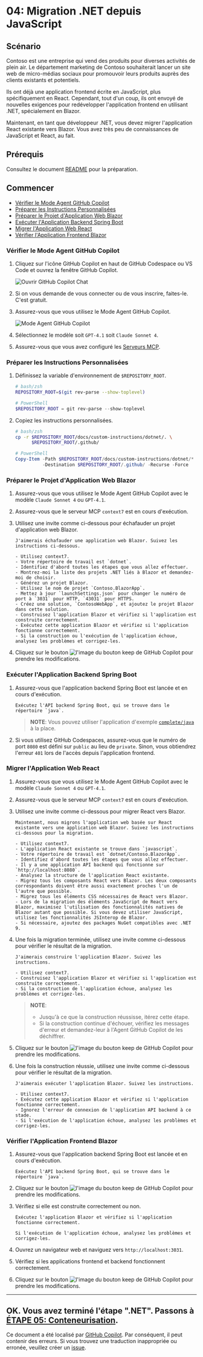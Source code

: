 # 04: Migration .NET depuis JavaScript

## Scénario

Contoso est une entreprise qui vend des produits pour diverses activités de plein air. Le département marketing de Contoso souhaiterait lancer un site web de micro-médias sociaux pour promouvoir leurs produits auprès des clients existants et potentiels.

Ils ont déjà une application frontend écrite en JavaScript, plus spécifiquement en React. Cependant, tout d'un coup, ils ont envoyé de nouvelles exigences pour redévelopper l'application frontend en utilisant .NET, spécialement en Blazor.

Maintenant, en tant que développeur .NET, vous devez migrer l'application React existante vers Blazor. Vous avez très peu de connaissances de JavaScript et React, au fait.

## Prérequis

Consultez le document [README](../README.md) pour la préparation.

## Commencer

- [Vérifier le Mode Agent GitHub Copilot](#vérifier-le-mode-agent-github-copilot)
- [Préparer les Instructions Personnalisées](#préparer-les-instructions-personnalisées)
- [Préparer le Projet d'Application Web Blazor](#préparer-le-projet-dapplication-web-blazor)
- [Exécuter l'Application Backend Spring Boot](#exécuter-lapplication-backend-spring-boot)
- [Migrer l'Application Web React](#migrer-lapplication-web-react)
- [Vérifier l'Application Frontend Blazor](#vérifier-lapplication-frontend-blazor)

### Vérifier le Mode Agent GitHub Copilot

1. Cliquez sur l'icône GitHub Copilot en haut de GitHub Codespace ou VS Code et ouvrez la fenêtre GitHub Copilot.

   ![Ouvrir GitHub Copilot Chat](../../../docs/images/setup-02.png)

1. Si on vous demande de vous connecter ou de vous inscrire, faites-le. C'est gratuit.
1. Assurez-vous que vous utilisez le Mode Agent GitHub Copilot.

   ![Mode Agent GitHub Copilot](../../../docs/images/setup-03.png)

1. Sélectionnez le modèle soit `GPT-4.1` soit `Claude Sonnet 4`.
1. Assurez-vous que vous avez configuré les [Serveurs MCP](./00-setup.md#configurer-les-serveurs-mcp).

### Préparer les Instructions Personnalisées

1. Définissez la variable d'environnement de `$REPOSITORY_ROOT`.

   ```bash
   # bash/zsh
   REPOSITORY_ROOT=$(git rev-parse --show-toplevel)
   ```

   ```powershell
   # PowerShell
   $REPOSITORY_ROOT = git rev-parse --show-toplevel
   ```

1. Copiez les instructions personnalisées.

    ```bash
    # bash/zsh
    cp -r $REPOSITORY_ROOT/docs/custom-instructions/dotnet/. \
          $REPOSITORY_ROOT/.github/
    ```

    ```powershell
    # PowerShell
    Copy-Item -Path $REPOSITORY_ROOT/docs/custom-instructions/dotnet/* `
              -Destination $REPOSITORY_ROOT/.github/ -Recurse -Force
    ```

### Préparer le Projet d'Application Web Blazor

1. Assurez-vous que vous utilisez le Mode Agent GitHub Copilot avec le modèle `Claude Sonnet 4` ou `GPT-4.1`.
1. Assurez-vous que le serveur MCP `context7` est en cours d'exécution.
1. Utilisez une invite comme ci-dessous pour échafauder un projet d'application web Blazor.

    ```text
    J'aimerais échafauder une application web Blazor. Suivez les instructions ci-dessous.

    - Utilisez context7.
    - Votre répertoire de travail est `dotnet`.
    - Identifiez d'abord toutes les étapes que vous allez effectuer.
    - Montrez-moi la liste des projets .NET liés à Blazor et demandez-moi de choisir.
    - Générez un projet Blazor.
    - Utilisez le nom de projet `Contoso.BlazorApp`.
    - Mettez à jour `launchSettings.json` pour changer le numéro de port à `3031` pour HTTP, `43031` pour HTTPS.
    - Créez une solution, `ContosoWebApp`, et ajoutez le projet Blazor dans cette solution.
    - Construisez l'application Blazor et vérifiez si l'application est construite correctement.
    - Exécutez cette application Blazor et vérifiez si l'application fonctionne correctement.
    - Si la construction ou l'exécution de l'application échoue, analysez les problèmes et corrigez-les.
    ```

1. Cliquez sur le bouton ![l'image du bouton keep](https://img.shields.io/badge/keep-blue) de GitHub Copilot pour prendre les modifications.

### Exécuter l'Application Backend Spring Boot

1. Assurez-vous que l'application backend Spring Boot est lancée et en cours d'exécution.

    ```text
    Exécutez l'API backend Spring Boot, qui se trouve dans le répertoire `java`.
    ```

   > **NOTE**: Vous pouvez utiliser l'application d'exemple [`complete/java`](../complete/java/) à la place.

1. Si vous utilisez GitHub Codespaces, assurez-vous que le numéro de port `8080` est défini sur `public` au lieu de `private`. Sinon, vous obtiendrez l'erreur `401` lors de l'accès depuis l'application frontend.

### Migrer l'Application Web React

1. Assurez-vous que vous utilisez le Mode Agent GitHub Copilot avec le modèle `Claude Sonnet 4` ou `GPT-4.1`.
1. Assurez-vous que le serveur MCP `context7` est en cours d'exécution.
1. Utilisez une invite comme ci-dessous pour migrer React vers Blazor.

    ```text
    Maintenant, nous migrons l'application web basée sur React existante vers une application web Blazor. Suivez les instructions ci-dessous pour la migration.
    
    - Utilisez context7.
    - L'application React existante se trouve dans `javascript`.
    - Votre répertoire de travail est `dotnet/Contoso.BlazorApp`.
    - Identifiez d'abord toutes les étapes que vous allez effectuer.
    - Il y a une application API backend qui fonctionne sur `http://localhost:8080`.
    - Analysez la structure de l'application React existante.
    - Migrez tous les composants React vers Blazor. Les deux composants correspondants doivent être aussi exactement proches l'un de l'autre que possible.
    - Migrez tous les éléments CSS nécessaires de React vers Blazor.
    - Lors de la migration des éléments JavaScript de React vers Blazor, maximisez l'utilisation des fonctionnalités natives de Blazor autant que possible. Si vous devez utiliser JavaScript, utilisez les fonctionnalités JSInterop de Blazor.
    - Si nécessaire, ajoutez des packages NuGet compatibles avec .NET 9.
    ```

1. Une fois la migration terminée, utilisez une invite comme ci-dessous pour vérifier le résultat de la migration.

    ```text
    J'aimerais construire l'application Blazor. Suivez les instructions.

    - Utilisez context7.
    - Construisez l'application Blazor et vérifiez si l'application est construite correctement.
    - Si la construction de l'application échoue, analysez les problèmes et corrigez-les.
    ```

   > **NOTE**:
   >
   > - Jusqu'à ce que la construction réussisse, itérez cette étape.
   > - Si la construction continue d'échouer, vérifiez les messages d'erreur et demandez-leur à l'Agent GitHub Copilot de les déchiffrer.

1. Cliquez sur le bouton ![l'image du bouton keep](https://img.shields.io/badge/keep-blue) de GitHub Copilot pour prendre les modifications.
1. Une fois la construction réussie, utilisez une invite comme ci-dessous pour vérifier le résultat de la migration.

    ```text
    J'aimerais exécuter l'application Blazor. Suivez les instructions.

    - Utilisez context7.
    - Exécutez cette application Blazor et vérifiez si l'application fonctionne correctement.
    - Ignorez l'erreur de connexion de l'application API backend à ce stade.
    - Si l'exécution de l'application échoue, analysez les problèmes et corrigez-les.
    ```

### Vérifier l'Application Frontend Blazor

1. Assurez-vous que l'application backend Spring Boot est lancée et en cours d'exécution.

    ```text
    Exécutez l'API backend Spring Boot, qui se trouve dans le répertoire `java`.
    ```

1. Cliquez sur le bouton ![l'image du bouton keep](https://img.shields.io/badge/keep-blue) de GitHub Copilot pour prendre les modifications.
1. Vérifiez si elle est construite correctement ou non.

    ```text
    Exécutez l'application Blazor et vérifiez si l'application fonctionne correctement.

    Si l'exécution de l'application échoue, analysez les problèmes et corrigez-les.
    ```

1. Ouvrez un navigateur web et naviguez vers `http://localhost:3031`.
1. Vérifiez si les applications frontend et backend fonctionnent correctement.
1. Cliquez sur le bouton ![l'image du bouton keep](https://img.shields.io/badge/keep-blue) de GitHub Copilot pour prendre les modifications.

---

OK. Vous avez terminé l'étape ".NET". Passons à [ÉTAPE 05: Conteneurisation](./05-containerization.md).
---

Ce document a été localisé par [GitHub Copilot](https://docs.github.com/copilot/about-github-copilot/what-is-github-copilot). Par conséquent, il peut contenir des erreurs. Si vous trouvez une traduction inappropriée ou erronée, veuillez créer un [issue](../../issues).
